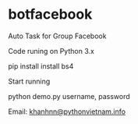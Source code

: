 # botfacebook

Auto Task for Group Facebook

Code runing on Python 3.x

pip install install bs4

Start running 

python demo.py username, password


Email: khanhnn@pythonvietnam.info
